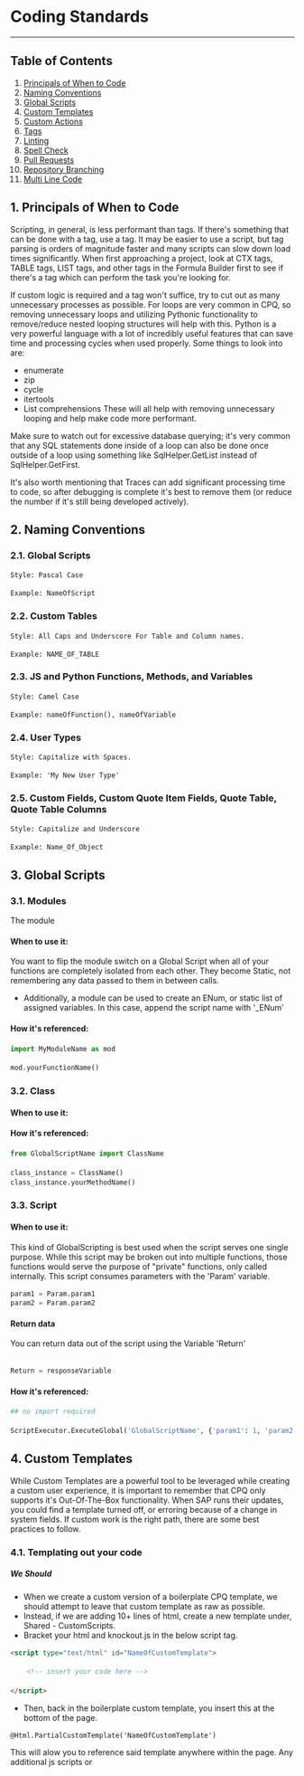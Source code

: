 # Coding Standards
---
## Table of Contents

1. [Principals of When to Code](#principals-of-when-to-code)
2. [Naming Conventions](#naming-conventions)
3. [Global Scripts](#global-scripts)
4. [Custom Templates](#custom-templates)
5. [Custom Actions](#custom-actions)
6. [Tags](#tags)
7. [Linting](#linting)
8. [Spell Check](#spell-check)
9. [Pull Requests](#pull-requests)
10. [Repository Branching](#repository-branching)
11. [Multi Line Code](#mulit-line-code)

## 1. Principals of When to Code 

Scripting, in general, is less performant than tags. If there's something that can be done with a tag, use a tag. It may be easier to use a script, but tag parsing is orders of magnitude faster and many scripts can slow down load times significantly. When first approaching a project, look at CTX tags, TABLE tags, LIST tags, and other tags in the Formula Builder first to see if there's a tag which can perform the task you're looking for. 
 
If custom logic is required and a tag won't suffice, try to cut out as many unnecessary processes as possible. For loops are very common in CPQ, so removing unnecessary loops and utilizing Pythonic functionality to remove/reduce nested looping structures will help with this. Python is a very powerful language with a lot of incredibly useful features that can save time and processing cycles when used properly. Some things to look into are:
- enumerate
- zip
- cycle
- itertools
- List comprehensions
These will all help with removing unnecessary looping and help make code more performant.
 
Make sure to watch out for excessive database querying; it's very common that any SQL statements done inside of a loop can also be done once outside of a loop using something like SqlHelper.GetList instead of SqlHelper.GetFirst.
 
It's also worth mentioning that Traces can add significant processing time to code, so after debugging is complete it's best to remove them (or reduce the number if it's still being developed actively).

## 2. Naming Conventions


### 2.1. Global Scripts

    Style: Pascal Case

    Example: NameOfScript


### 2.2. Custom Tables

    Style: All Caps and Underscore For Table and Column names.

    Example: NAME_OF_TABLE


### 2.3. JS and Python Functions, Methods, and Variables

    Style: Camel Case

    Example: nameOfFunction(), nameOfVariable


### 2.4. User Types

    Style: Capitalize with Spaces.

    Example: 'My New User Type'


### 2.5. Custom Fields, Custom Quote Item Fields, Quote Table, Quote Table Columns

    Style: Capitalize and Underscore

    Example: Name_Of_Object


## 3. Global Scripts

### 3.1. Modules
The module 
#### When to use it:
You want to flip the module switch on a Global Script when all of your functions are completely isolated from each other.  They become Static, not remembering any data passed to them in between calls.
- Additionally, a module can be used to create an ENum, or static list of assigned variables.  In this case, append the script name with '_ENum'

#### How it's referenced:
```Python
import MyModuleName as mod

mod.yourFunctionName()
```
### 3.2. Class

#### When to use it:

#### How it's referenced:
```Python
from GlobalScriptName import ClassName

class_instance = ClassName() 
class_instance.yourMethodName()
```
### 3.3. Script

#### When to use it:
This kind of GlobalScripting is best used when the script serves one single purpose.  While this script may be broken out into multiple functions, those functions would serve the purpose of "private" functions, only called internally.  This script consumes parameters with the 'Param' variable.
```Python
param1 = Param.param1
param2 = Param.param2
```

#### Return data

You can return data out of the script using the Variable 'Return'
```Python

Return = responseVariable
```

#### How it's referenced:
```Python
## no import required

ScriptExecutor.ExecuteGlobal('GlobalScriptName', {'param1': 1, 'param2': 'second value'})
```



## 4. Custom Templates

While Custom Templates are a powerful tool to be leveraged while creating a custom user experience, it is important to remember that CPQ only supports it's Out-Of-The-Box functionality.  When SAP runs their updates, you could find a template turned off, or erroring because of a change in system fields.  If custom work is the right path, there are some best practices to follow.

### 4.1. Templating out your code

##### We Should
- When we create a custom version of a boilerplate CPQ template, we should attempt to leave that custom template as raw as possible.
- Instead, if we are adding 10+ lines of html, create a new template under, Shared - CustomScripts.
- Bracket your html and knockout.js in the below script tag.
```html
<script type="text/html" id="NameOfCustomTemplate">

    <!-- insert your code here -->

</script>
``` 
- Then, back in the boilerplate custom template, you insert this at the bottom of the page.
```knockout.JS
@Html.PartialCustomTemplate('NameOfCustomTemplate')
```
This will alow you to reference said template anywhere within the page.  Any additional js scripts or <style> tag added in side the custom template will also be loaded into the DOM on page load.
- You can then call the template using knockout comment notation
```knockout.JS
<!-- ko template: { name 'NameOfCustomTemplate', data: 'if you need to pass data'} --><!-- /ko -->
```
- You can also reference the template inside an element using a data bind.
```knockout.JS
<span data-bind="template: { name: 'NameOfCustomTemplate', data: 'if you need to pass data'} "></span>
```
- Now, when future efforts are made to debug code in the Browsers Inspector, the named templates will actually align with the Custom Template file name.
- Additionally, we keep the code base clean and easy to maneuver.

##### We should never:
- Develop on a global User Type.  Instead, clone it.
- Develop on a template currently attached to globally used User Types.  Instead, make a copy and attach it to your own 'cloned' User Type 
- Nest the code code for a template directly inside another template.  Instead, make that nested code into its own template and call it as described above.
- Add a lot of code (all in a row) to a custom :boiler plate" template.  Instead make it its own template and call it.

### 4.2. 

### 4.3. 

## 5. Custom Actions
Because Custom Actions can contain code/scripts it creates a large amount of locations that a potentially buggy script could be hiding. For this reason, if your code will contain more than 5 lines, it is best to house your code in a global script, and pass it a reference to the quote, as necessary.

```Python
ScriptExecutor.ExecuteGlobal('GlobalScriptName', context.Quote)
```

## 6. Tags

Tags exist as a faster way to access and process data related to quotes and products. They are more limited in terms of functionality but are much more performant. If you have the option to use a tag instead of a script, use a tag.

### 6.1. Special Tags
There are three special tags: CTX, LIST, and TABLE tags. These three tags have extra features and serve different purposes from other tags:
- CTX tags consolidate many of the existing tags into a singular place, while also offering many new tags to pull information that previously couldn't be pulled. CTX tags have built in formatting options for strings and numbers and can access contents of a container.
- TABLE tags query and return the first result in a specified custom table. The tag uses HANA SQL, which is very similar to MySQL or PL/SQL, and queries follow the same format as both of those languages. This works for any custom table, including system custom tables.
- LIST tags operate the same as a TABLE tag, but will return all values retrieved instead of the first value. The values are divided by a | with no spaces.

### 6.2. Tag Deprecation
When using Tags, especially in Document Generation, use CTX tag whenever possible to avoid deprecations, inside of the C and Q Tags.  A full list of deprecated tags can be found on the SAP CPQ website.

## Linting
Having the proper Linters installed ensures that the code base remains clean and consistent.  They will through visual errors, on save, when linting standards are not being followed.

Please instal both linters:
- Flake 8
- Pylint

To activate linters, restart VS code after installation.

## 7. Spell Check
Spelling errors are easy to make, and can lead to hours of debugging.  Please instal the following spell checker extension:
- Code Spell Checker

## 8. Pull Requests
Anyone reviewing code in PR's (Pull Requests), should ensure that all standards were abided by before approving the PR.

## 9. Repository Branching
- Whenever you have a Story, Bug, Task, etc that results in committing code to the repository, you must create a new Branch, and name it after the ticket assigned to you
- Append onto the branch name with a basic description of the ticket.
- Example: "Tenant-Build-CPQ-#89_Create-Top-Of-Page-Button"

## 10. Multi Line Code

### 10.1. Long Strings
- Instead of using new line characters
<span><img src="/Education/media/images/redX.png" width="20" height="20"/></span>
```Python
myVar = "I like my new car\nbecause it comes with a color/I like. "
``` 
- Use a long string
<Span><img src="/Education/media/images/greenCheckBox.png" width="20" height="20"/></span>
```Python
myVar = '''
    I like my new car
    because it comes with a color
    I like.''' 
```

## 10.2. Breaking code into multi lines

 - You can break you code to the next line after a '('  
<span><img src="/Education/media/images/redX.png" width="20" height="20"/></span>
```Python
myVar = FirstFunction.SecondFunction("This is a long string")
```
<Span><img src="/Education/media/images/greenCheckBox.png" width="20" height="20"/></span>
```Python
myVar = FirstFunction.SecondFunction(
    "This is a long string"
)
```

- You can also break you line up directly before a '.' and adding a '\'  
<span><img src="/Education/media/images/redX.png" width="20" height="20"/></span>
```Python
myVar = FirstFunction.SecondFunction("This is a long string")
```
<Span><img src="/Education/media/images/greenCheckBox.png" width="20" height="20"/></span>
```Python
myVar = FirstFunction \
    .SecondFunction("This is a long string")
```